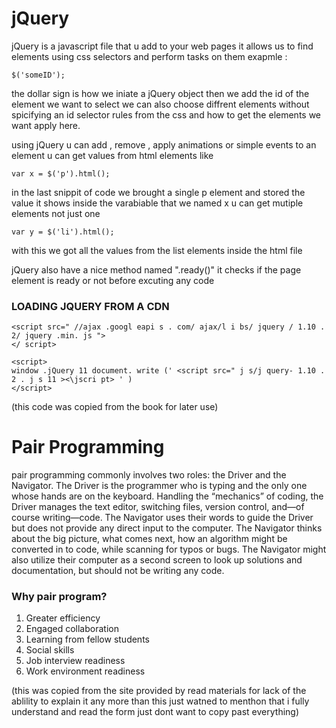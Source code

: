 # jQuery 
jQuery is a javascript file that u add to your web pages it allows us to find elements using css selectors and perform tasks on them 
exapmle : 
```
$('someID');

```
the dollar sign is how we iniate a jQuery object then we add the id of the element we want to select
we can also choose diffrent elements without spicifying an id 
selector rules from the css and how to get the elements we want apply here.

using jQuery u can add , remove , apply animations or simple events to an element 
u can get values from html elements like 
```
var x = $('p').html();
```
in the last snippit of code we brought a single p element and stored the value it shows inside the varabiable that we named x 
u can get mutiple elements not just one 
``` 
var y = $('li').html(); 
```
with this we got all the values from the list elements inside the html file 

jQuery also have a nice method named ".ready()" 
it checks if the page element is ready or not before excuting any code 
### LOADING JQUERY FROM A CDN 

```
<script src=" //ajax .googl eapi s . com/ ajax/l i bs/ jquery / 1.10 . 2/ jquery .min. js ">
</ script>

<script>
window .jQuery 11 document. write (' <script src=" j s/j query- 1.10 . 2 . j s 11 ><\jscri pt> ' )
</script>

```
(this code was copied from the book for later use) 

# Pair Programming 
pair programming commonly involves two roles: the Driver and the Navigator. The Driver is the programmer who is typing and the only one whose hands are on the keyboard. Handling the “mechanics” of coding, the Driver manages the text editor, switching files, version control, and—of course writing—code. The Navigator uses their words to guide the Driver but does not provide any direct input to the computer. The Navigator thinks about the big picture, what comes next, how an algorithm might be converted in to code, while scanning for typos or bugs. The Navigator might also utilize their computer as a second screen to look up solutions and documentation, but should not be writing any code. 

### Why pair program? 
1. Greater efficiency
2. Engaged collaboration
3. Learning from fellow students
4. Social skills
5. Job interview readiness
6. Work environment readiness
 
(this was copied from the site provided by read materials for lack of the ablility to explain it any more than this 
just watned to menthon that i fully understand and read the form just dont want to copy past everything)
